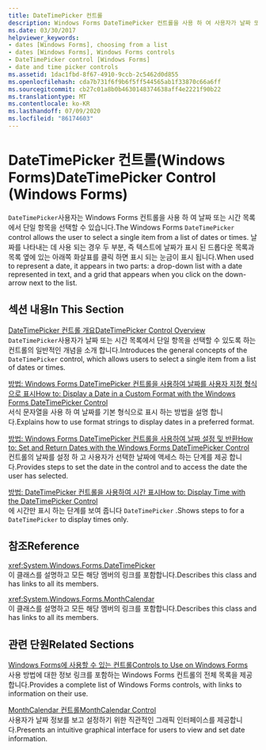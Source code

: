 ```yaml
---
title: DateTimePicker 컨트롤
description: Windows Forms DateTimePicker 컨트롤을 사용 하 여 사용자가 날짜 또는 시간 목록에서 단일 항목을 선택할 수 있도록 하는 방법을 알아봅니다.
ms.date: 03/30/2017
helpviewer_keywords:
- dates [Windows Forms], choosing from a list
- dates [Windows Forms], Windows Forms controls
- DateTimePicker control [Windows Forms]
- date and time picker controls
ms.assetid: 1dac1fbd-8f67-4910-9ccb-2c5462d0d855
ms.openlocfilehash: cda7b731f6f9b6f5ff544565ab1f33870c66a6ff
ms.sourcegitcommit: cb27c01a8b0b4630148374638aff4e2221f90b22
ms.translationtype: MT
ms.contentlocale: ko-KR
ms.lasthandoff: 07/09/2020
ms.locfileid: "86174603"
---
```

# <a name="datetimepicker-control-windows-forms"></a><span data-ttu-id="2db4c-103">DateTimePicker 컨트롤(Windows Forms)</span><span class="sxs-lookup"><span data-stu-id="2db4c-103">DateTimePicker Control (Windows Forms)</span></span>
<span data-ttu-id="2db4c-104">`DateTimePicker`사용자는 Windows Forms 컨트롤을 사용 하 여 날짜 또는 시간 목록에서 단일 항목을 선택할 수 있습니다.</span><span class="sxs-lookup"><span data-stu-id="2db4c-104">The Windows Forms `DateTimePicker` control allows the user to select a single item from a list of dates or times.</span></span> <span data-ttu-id="2db4c-105">날짜를 나타내는 데 사용 되는 경우 두 부분, 즉 텍스트에 날짜가 표시 된 드롭다운 목록과 목록 옆에 있는 아래쪽 화살표를 클릭 하면 표시 되는 눈금이 표시 됩니다.</span><span class="sxs-lookup"><span data-stu-id="2db4c-105">When used to represent a date, it appears in two parts: a drop-down list with a date represented in text, and a grid that appears when you click on the down-arrow next to the list.</span></span>  
  
## <a name="in-this-section"></a><span data-ttu-id="2db4c-106">섹션 내용</span><span class="sxs-lookup"><span data-stu-id="2db4c-106">In This Section</span></span>  
 [<span data-ttu-id="2db4c-107">DateTimePicker 컨트롤 개요</span><span class="sxs-lookup"><span data-stu-id="2db4c-107">DateTimePicker Control Overview</span></span>](datetimepicker-control-overview-windows-forms.md)  
 <span data-ttu-id="2db4c-108">`DateTimePicker`사용자가 날짜 또는 시간 목록에서 단일 항목을 선택할 수 있도록 하는 컨트롤의 일반적인 개념을 소개 합니다.</span><span class="sxs-lookup"><span data-stu-id="2db4c-108">Introduces the general concepts of the `DateTimePicker` control, which allows users to select a single item from a list of dates or times.</span></span>  
  
 [<span data-ttu-id="2db4c-109">방법: Windows Forms DateTimePicker 컨트롤을 사용하여 날짜를 사용자 지정 형식으로 표시</span><span class="sxs-lookup"><span data-stu-id="2db4c-109">How to: Display a Date in a Custom Format with the Windows Forms DateTimePicker Control</span></span>](display-a-date-in-a-custom-format-with-wf-datetimepicker-control.md)  
 <span data-ttu-id="2db4c-110">서식 문자열을 사용 하 여 날짜를 기본 형식으로 표시 하는 방법을 설명 합니다.</span><span class="sxs-lookup"><span data-stu-id="2db4c-110">Explains how to use format strings to display dates in a preferred format.</span></span>  
  
 [<span data-ttu-id="2db4c-111">방법: Windows Forms DateTimePicker 컨트롤을 사용하여 날짜 설정 및 반환</span><span class="sxs-lookup"><span data-stu-id="2db4c-111">How to: Set and Return Dates with the Windows Forms DateTimePicker Control</span></span>](how-to-set-and-return-dates-with-the-windows-forms-datetimepicker-control.md)  
 <span data-ttu-id="2db4c-112">컨트롤의 날짜를 설정 하 고 사용자가 선택한 날짜에 액세스 하는 단계를 제공 합니다.</span><span class="sxs-lookup"><span data-stu-id="2db4c-112">Provides steps to set the date in the control and to access the date the user has selected.</span></span>  
  
 [<span data-ttu-id="2db4c-113">방법: DateTimePicker 컨트롤을 사용하여 시간 표시</span><span class="sxs-lookup"><span data-stu-id="2db4c-113">How to: Display Time with the DateTimePicker Control</span></span>](how-to-display-time-with-the-datetimepicker-control.md)  
 <span data-ttu-id="2db4c-114">에 시간만 표시 하는 단계를 보여 줍니다 `DateTimePicker` .</span><span class="sxs-lookup"><span data-stu-id="2db4c-114">Shows steps to for a `DateTimePicker` to display times only.</span></span>  
  
## <a name="reference"></a><span data-ttu-id="2db4c-115">참조</span><span class="sxs-lookup"><span data-stu-id="2db4c-115">Reference</span></span>  
 <xref:System.Windows.Forms.DateTimePicker>  
 <span data-ttu-id="2db4c-116">이 클래스를 설명하고 모든 해당 멤버의 링크를 포함합니다.</span><span class="sxs-lookup"><span data-stu-id="2db4c-116">Describes this class and has links to all its members.</span></span>  
  
 <xref:System.Windows.Forms.MonthCalendar>  
 <span data-ttu-id="2db4c-117">이 클래스를 설명하고 모든 해당 멤버의 링크를 포함합니다.</span><span class="sxs-lookup"><span data-stu-id="2db4c-117">Describes this class and has links to all its members.</span></span>  
  
## <a name="related-sections"></a><span data-ttu-id="2db4c-118">관련 단원</span><span class="sxs-lookup"><span data-stu-id="2db4c-118">Related Sections</span></span>  
 [<span data-ttu-id="2db4c-119">Windows Forms에 사용할 수 있는 컨트롤</span><span class="sxs-lookup"><span data-stu-id="2db4c-119">Controls to Use on Windows Forms</span></span>](controls-to-use-on-windows-forms.md)  
 <span data-ttu-id="2db4c-120">사용 방법에 대한 정보 링크를 포함하는 Windows Forms 컨트롤의 전체 목록을 제공합니다.</span><span class="sxs-lookup"><span data-stu-id="2db4c-120">Provides a complete list of Windows Forms controls, with links to information on their use.</span></span>  
  
 [<span data-ttu-id="2db4c-121">MonthCalendar 컨트롤</span><span class="sxs-lookup"><span data-stu-id="2db4c-121">MonthCalendar Control</span></span>](monthcalendar-control-windows-forms.md)  
 <span data-ttu-id="2db4c-122">사용자가 날짜 정보를 보고 설정하기 위한 직관적인 그래픽 인터페이스를 제공합니다.</span><span class="sxs-lookup"><span data-stu-id="2db4c-122">Presents an intuitive graphical interface for users to view and set date information.</span></span>
